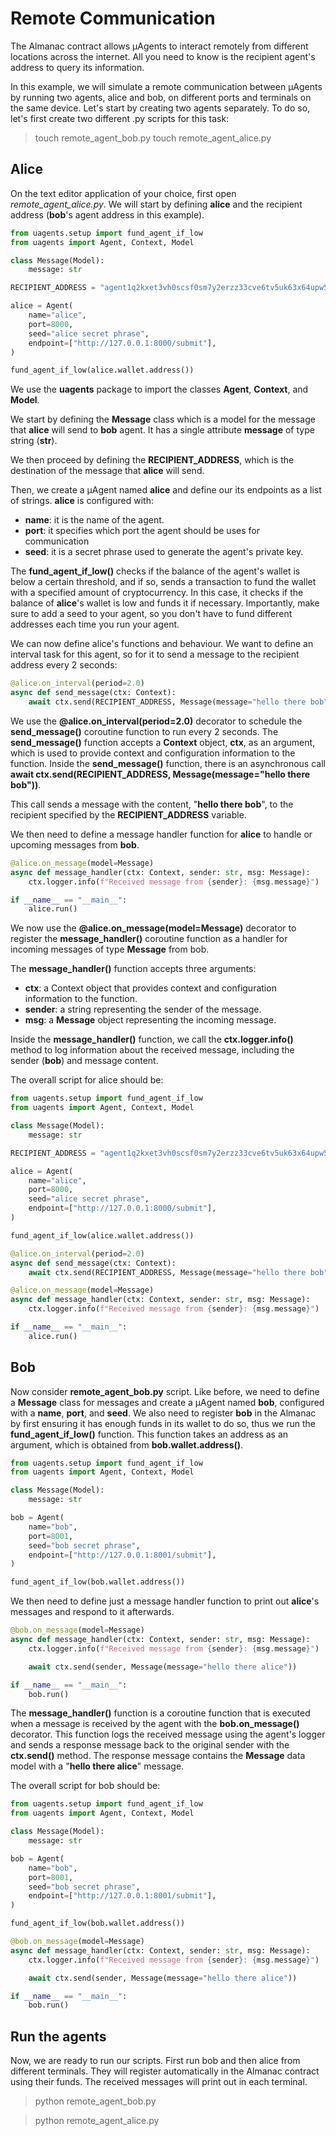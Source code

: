 # Remote Communication

The Almanac contract allows μAgents to interact remotely from different locations across the internet. All you need to know is the recipient agent's address to query its information.

In this example, we will simulate a remote communication between μAgents by running two agents, alice and bob, on different ports and terminals on the same device. Let's start by creating two agents separately. To do so, let's first create two different .py scripts for this task:

> touch remote_agent_bob.py
> touch remote_agent_alice.py

## Alice

On the text editor application of your choice, first open _remote_agent_alice.py_. We will start by defining **alice** and the recipient address (**bob**'s agent address in this example).

```py
from uagents.setup import fund_agent_if_low
from uagents import Agent, Context, Model

class Message(Model):
    message: str

RECIPIENT_ADDRESS = "agent1q2kxet3vh0scsf0sm7y2erzz33cve6tv5uk63x64upw5g68kr0chkv7hw50"

alice = Agent( 
    name="alice",
    port=8000,
    seed="alice secret phrase",
    endpoint=["http://127.0.0.1:8000/submit"],
)

fund_agent_if_low(alice.wallet.address())
```

We use the **uagents** package to import the classes **Agent**, **Context**, and **Model**.

We start by defining the **Message** class which is a model for the message that **alice** will send to **bob** agent. It has a single attribute **message** of type string (**str**).

We then proceed by defining the **RECIPIENT_ADDRESS**, which is the destination of the message that **alice** will send.

Then, we create a μAgent named **alice** and define our its endpoints as a list of strings. **alice** is configured with: 

- **name**: it is the name of the agent.
- **port**: it specifies which port the agent should be uses for communication
- **seed**: it is a secret phrase used to generate the agent's private key.	

The **fund_agent_if_low()** checks if the balance of the agent's wallet is below a certain threshold, and if so, sends a transaction to fund the wallet with a specified amount of cryptocurrency. In this case, it checks if the balance of **alice**'s wallet is low and funds it if necessary. Importantly, make sure to add a seed to your agent, so you don't have to fund different addresses each time you run your agent.

We can now define alice's functions and behaviour. We want to define an interval task for this agent, so for it to send a message to the recipient address every 2 seconds:

```py
@alice.on_interval(period=2.0)
async def send_message(ctx: Context):
    await ctx.send(RECIPIENT_ADDRESS, Message(message="hello there bob")
```

We use the **@alice.on_interval(period=2.0)** decorator to schedule the **send_message()** coroutine function to run every 2 seconds. The **send_message()** function accepts a **Context** object, **ctx**, as an argument, which is used to provide context and configuration information to the function. Inside the **send_message()** function, there is an asynchronous call **await ctx.send(RECIPIENT_ADDRESS, Message(message="hello there bob"))**. 

This call sends a message with the content, "**hello there bob**", to the recipient specified by the **RECIPIENT_ADDRESS** variable.

We then need to define a message handler function for **alice** to handle or upcoming messages from **bob**.

```py
@alice.on_message(model=Message)
async def message_handler(ctx: Context, sender: str, msg: Message):
    ctx.logger.info(f"Received message from {sender}: {msg.message}")

if __name__ == "__main__":
    alice.run()
```

We now use the **@alice.on_message(model=Message)** decorator to register the **message_handler()** coroutine function as a handler for incoming messages of type **Message** from bob.

The **message_handler()** function accepts three arguments:

- **ctx**: a Context object that provides context and configuration information to the function.
- **sender**: a string representing the sender of the message.
- **msg**: a **Message** object representing the incoming message.

Inside the **message_handler()** function, we call the **ctx.logger.info()** method to log information about the received message, including the sender (**bob**) and message content.

The overall script for alice should be:

```py
from uagents.setup import fund_agent_if_low
from uagents import Agent, Context, Model

class Message(Model):
    message: str

RECIPIENT_ADDRESS = "agent1q2kxet3vh0scsf0sm7y2erzz33cve6tv5uk63x64upw5g68kr0chkv7hw50"

alice = Agent( 
    name="alice",
    port=8000,
    seed="alice secret phrase",
    endpoint=["http://127.0.0.1:8000/submit"],
)

fund_agent_if_low(alice.wallet.address())

@alice.on_interval(period=2.0)
async def send_message(ctx: Context):
    await ctx.send(RECIPIENT_ADDRESS, Message(message="hello there bob")

@alice.on_message(model=Message)
async def message_handler(ctx: Context, sender: str, msg: Message):
    ctx.logger.info(f"Received message from {sender}: {msg.message}")

if __name__ == "__main__":
    alice.run()
```

## Bob

Now consider **remote_agent_bob.py** script. Like before, we need to define a **Message** class for messages and create a μAgent named **bob**, configured with a **name**, **port**, and **seed**. We also need to register **bob** in the Almanac by first ensuring it has enough funds in its wallet to do so, thus we run the **fund_agent_if_low()** function. This function takes an address as an argument, which is obtained from **bob.wallet.address()**.

```py
from uagents.setup import fund_agent_if_low
from uagents import Agent, Context, Model

class Message(Model):
    message: str

bob = Agent(
    name="bob",
    port=8001,
    seed="bob secret phrase",
    endpoint=["http://127.0.0.1:8001/submit"],
)

fund_agent_if_low(bob.wallet.address())
```

We then need to define just a message handler function to print out **alice**'s messages and respond to it afterwards.

```py
@bob.on_message(model=Message)
async def message_handler(ctx: Context, sender: str, msg: Message):
    ctx.logger.info(f"Received message from {sender}: {msg.message}")

    await ctx.send(sender, Message(message="hello there alice"))

if __name__ == "__main__":
    bob.run()
```

The **message_handler()** function is a coroutine function that is executed when a message is received by the agent with the **bob.on_message()** decorator. This function logs the received message using the agent's logger and sends a response message back to the original sender with the **ctx.send()** method. The response message contains the **Message** data model with a "**hello there alice**" message.

The overall script for bob should be:

```py
from uagents.setup import fund_agent_if_low
from uagents import Agent, Context, Model

class Message(Model):
    message: str

bob = Agent(
    name="bob",
    port=8001,
    seed="bob secret phrase",
    endpoint=["http://127.0.0.1:8001/submit"],
)

fund_agent_if_low(bob.wallet.address())

@bob.on_message(model=Message)
async def message_handler(ctx: Context, sender: str, msg: Message):
    ctx.logger.info(f"Received message from {sender}: {msg.message}")

    await ctx.send(sender, Message(message="hello there alice"))

if __name__ == "__main__":
    bob.run()
```

## Run the agents

Now, we are ready to run our scripts. First run bob and then alice from different terminals. They will register automatically in the Almanac contract using their funds. The received messages will print out in each terminal. 

> python remote_agent_bob.py

> python remote_agent_alice.py
